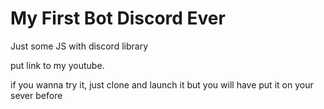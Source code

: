 # My First Bot Discord Ever

Just some JS with discord library 

put link to my youtube.

if you wanna try it, just clone and launch it but you will have put it on your sever before
